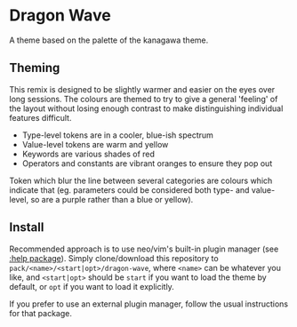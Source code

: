 # Dragon Wave

A theme based on the palette of the kanagawa theme.


## Theming

This remix is designed to be slightly warmer and easier on the eyes over long
sessions. The colours are themed to try to give a general 'feeling' of the
layout without losing enough contrast to make distinguishing individual features
difficult.

- Type-level tokens are in a cooler, blue-ish spectrum
- Value-level tokens are warm and yellow
- Keywords are various shades of red
- Operators and constants are vibrant oranges to ensure they pop out

Token which blur the line between several categories are colours which indicate
that (eg. parameters could be considered both type- and value-level, so are a
purple rather than a blue or yellow).


## Install

Recommended approach is to use neo/vim's built-in plugin manager (see
[:help package](https://vimhelp.org/repeat.txt.html#packages)). Simply
clone/download this repository to `pack/<name>/<start|opt>/dragon-wave`, where
`<name>` can be whatever you like, and `<start|opt>` should be `start` if you
want to load the theme by default, or `opt` if you want to load it explicitly.

If you prefer to use an external plugin manager, follow the usual instructions
for that package.

